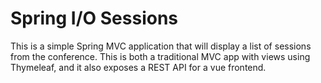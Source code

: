 # Spring I/O Sessions

This is a simple Spring MVC application that will display a list of sessions from the conference. 
This is both a traditional MVC app with views using Thymeleaf, and it also exposes a REST API for a vue frontend. 
